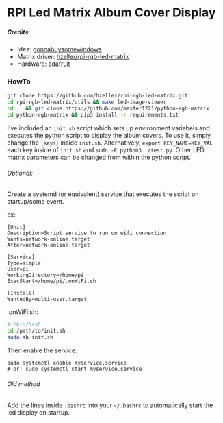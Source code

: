# RPI Led Matrix Album Cover Display
##### Credits:
- Idea: [gonnabuysomewindows](https://www.reddit.com/r/raspberry_pi/comments/ombwwg/my_64x64_rgb_led_matrix_album_art_display_pi_3b/)
- Matrix driver: [hzeller/rpi-rgb-led-matrix](https://github.com/hzeller/rpi-rgb-led-matrix)
- Hardware: [adafruit](https://learn.adafruit.com/adafruit-rgb-matrix-bonnet-for-raspberry-pi/driving-matrices)
### HowTo
```sh
git clone https://github.com/hzeller/rpi-rgb-led-matrix.git
cd rpi-rgb-led-matrix/utils && make led-image-viewer
cd .. && git clone https://github.com/maxfer1221/python-rgb-matrix
cd python-rgb-matrix && pip3 install -r requirements.txt
```
I've included an `init.sh` script which sets up environment variabels and executes the python script to display the album covers. To use it, simply change the `{keys}` inside `init.sh`.
Alternatively, `export KEY_NAME=KEY_VAL` each key inside of `init.sh` and `sudo -E python3 ./test.py`.
Other LED matrix parameters can be changed from within the python script.
###### Optional:
Create a systemd (or equivalent) service that executes the script on startup/some event.

ex:
```
[Unit]
Description=Script service to run on wifi connection
Wants=network-online.target
After=network-online.target

[Service]
Type=simple
User=pi
WorkingDirectory=/home/pi
ExecStart=/home/pi/.onWiFi.sh

[Install]
WantedBy=multi-user.target
```
.onWiFi.sh:
```sh
#!/bin/bash
cd /path/to/init.sh
sudo sh init.sh
```
Then enable the service:
```
sudo systemctl enable myservice.service
# or: sudo systemctl start myservice.service
```

###### Old method
Add the lines inside `.bashrc` into your `~/.bashrc` to automatically start the led display on startup.
